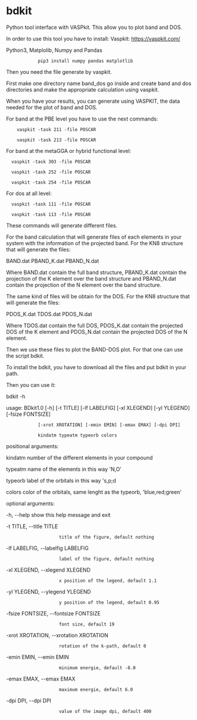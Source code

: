 # bdkit
Python tool interface with VASPkit. This allow you to plot band and DOS.

In order to use this tool you have to install:
Vaspkit: https://vaspkit.com/

Python3, Matplolib, Numpy and Pandas

                pip3 install numpy pandas matplotlib 

Then you need the file generate by vaspkit.

First make one directory name band_dos go inside and create band and dos directories and make the appropriate calculation using vaspkit.

When you have your results, you can generate using VASPKIT, the data needed for the plot of band and DOS.

For band at the PBE level you have to use the next commands:

        vaspkit -task 211 -file POSCAR

        vaspkit -task 213 -file POSCAR

For band at the metaGGA or hybrid functional level:

      vaspkit -task 303 -file POSCAR

      vaspkit -task 252 -file POSCAR

      vaspkit -task 254 -file POSCAR

For dos at all level:

      vaspkit -task 111 -file POSCAR

      vaspkit -task 113 -file POSCAR

These commands will generate different files.

For the band calculation that will generate files of each elements in your system with the information of the projected band. For the KN8 structure that will generate the files:

BAND.dat    PBAND_K.dat  PBAND_N.dat 

Where BAND.dat contain the full band structure, PBAND_K.dat contain the projection of the K element over the band structure and PBAND_N.dat contain the projection of the N element over the band structure.

The same kind of files will be obtain for the DOS. For the KN8 structure that will generate the files:

PDOS_K.dat		TDOS.dat	PDOS_N.dat 

Where TDOS.dat contain the full DOS, PDOS_K.dat contain the projected DOS of the K element and PDOS_N.dat contain the projected DOS of the N element.

Then we use these files to plot the BAND-DOS plot. For that one can use the script bdkit.

To install the bdkit, you have to download all the files and put bdkit in your path.


Then you can use it: 

bdkit -h

usage: BDkit1.0 [-h] [-t TITLE] [-lf LABELFIG] [-xl XLEGEND] [-yl YLEGEND] [-fsize FONTSIZE]

                [-xrot XROTATION] [-emin EMIN] [-emax EMAX] [-dpi DPI]
                
                kindatm typeatm typeorb colors

positional arguments:

  kindatm               number of the different elements in your compound
  
  typeatm               name of the elements in this way 'N,O'
  
  typeorb               label of the orbitals in this way 's,p;d
  
  colors                color of the orbitals, same lenght as the typeorb, 'blue,red;green'
  

optional arguments:

  -h, --help            show this help message and exit
  
  -t TITLE, --title TITLE
  
                        title of the figure, default nothing
                        
  -lf LABELFIG, --labelfig LABELFIG
  
                        label of the figure, default nothing
                        
  -xl XLEGEND, --xlegend XLEGEND
  
                        x position of the legend, default 1.1
                        
  -yl YLEGEND, --ylegend YLEGEND
  
                        y position of the legend, default 0.95
                        
  -fsize FONTSIZE, --fontsize FONTSIZE

                        font size, default 19
                        
  -xrot XROTATION, --xrotation XROTATION
  
                        rotation of the k-path, default 0
                        
  -emin EMIN, --emin EMIN
  
                        minimum energie, default -8.0
                        
  -emax EMAX, --emax EMAX
  
                        maximum energie, default 6.0
                        
  -dpi DPI, --dpi DPI   
  
                        value of the image dpi, default 400
  

  
